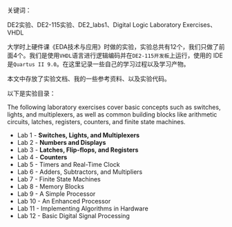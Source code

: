 关键词：

DE2实验、DE2-115实验、DE2_labs1、Digital Logic Laboratory Exercises、VHDL



大学时上硬件课《EDA技术与应用》时做的实验，实验总共有12个，我们只做了前面4个。我们是使用`VHDL`语言进行逻辑编码并在`DE2-115开发板`上运行，使用的 IDE 是`Quartus II 9.0`。在这里记录一些自己的学习过程以及学习产物。

本文中存放了实验文档、我的一些参考资料、以及实验代码。

以下是实验目录：

The following laboratory exercises cover basic concepts such as switches, lights, and multiplexers, as well as common building blocks like arithmetic circuits, latches, registers, counters, and finite state machines.

- Lab 1 - **Switches, Lights, and Multiplexers**
- Lab 2 - **Numbers and Displays**
- Lab 3 - **Latches, Flip-flops, and Registers**
- Lab 4 - **Counters**
- Lab 5 - Timers and Real-Time Clock
- Lab 6 - Adders, Subtractors, and Multipliers
- Lab 7 - Finite State Machines
- Lab 8 - Memory Blocks
- Lab 9 - A Simple Processor
- Lab 10 - An Enhanced Processor
- Lab 11 - Implementing Algorithms in Hardware
- Lab 12 - Basic Digital Signal Processing



